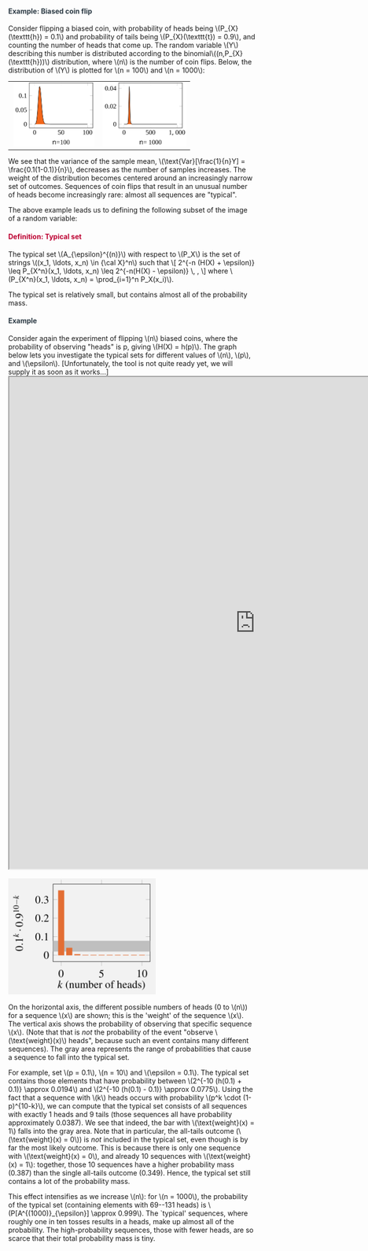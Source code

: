 <div class="content-box pad-box-mini border border-trbl border-round">
<h4 style="color: #2d3b45;"><strong>Example: Biased coin flip</strong></h4>
Consider flipping a biased coin, with probability of heads being \(P_{X}(\texttt{h}) = 0.1\) and probability of tails being \(P_{X}(\texttt{t}) = 0.9\), and counting the number of heads that come up. The random variable \(Y\) describing this number is distributed according to the binomial\((n,P_{X}(\texttt{h}))\) distribution, where \(n\) is the number of coin flips. Below, the distribution of \(Y\) is plotted for \(n = 100\) and \(n = 1000\):
<table style="border-collapse: collapse; width: 100%;">
<tbody>
<tr>
<td style="width: 50%;" align="center"><img src="/docs/public/img/208705?verifier=7m1Ctnn7SKMzvUuTh6uBQ6U6xJKMYZICMymCmtSQ" alt="100 samples" width="166" height="130" data-api-endpoint="https://canvas.uva.nl/api/v1/courses/2205/files/208705" data-api-returntype="File"></td>
<td style="width: 50%;" align="center"><img src="/docs/public/img/208704?verifier=hz19gUOs0kB0C3teGKQXOeFyh9XGbWvsuXlWq5Zz" alt="1000 samples" width="171" height="130" data-api-endpoint="https://canvas.uva.nl/api/v1/courses/2205/files/208704" data-api-returntype="File"></td>
</tr>
</tbody>
</table>
We see that the variance of the sample mean, \(\text{Var}[\frac{1}{n}Y] = \frac{0.1(1-0.1)}{n}\), decreases as the number of samples increases. The weight of the distribution becomes centered around an increasingly narrow set of outcomes. Sequences of coin flips that result in an unusual number of heads become increasingly rare: almost all sequences are "typical".</div>
<p>The above example leads us to defining the following subset of the image of a random variable:</p>
<div class="content-box pad-box-mini border border-trbl border-round">
<h4 style="color: #bc0031;"><strong>Definition: Typical set</strong></h4>
The typical set \(A_{\epsilon}^{(n)}\) with respect to \(P_X\) is the set of strings \((x_1, \ldots, x_n) \in {\cal X}^n\) such that \[ 2^{-n (H(X) + \epsilon)} \leq P_{X^n}(x_1, \ldots, x_n) \leq 2^{-n(H(X) - \epsilon)} \, , \] where \(P_{X^n}(x_1, \ldots, x_n) = \prod_{i=1}^n P_X(x_i)\).</div>
<p>The typical set is relatively small, but contains almost all of the probability mass.</p>
<div class="content-box pad-box-mini border border-trbl border-round">
<h4 style="color: #2d3b45;"><strong>Example</strong></h4>
Consider again the experiment of flipping \(n\) biased coins, where the probability of observing "heads" is p, giving \(H(X) = h(p)\). The graph below lets you investigate the typical sets for different values of \(n\), \(p\), and \(\epsilon\). [Unfortunately, the tool is not quite ready yet, we will supply it as soon as it works...] <iframe src="https://esc.fnwi.uva.nl/blend/information-theory/interactive-graphs/typical-sets-A.htm" width="1000" height="1000"></iframe>
<p><img src="/docs/public/img/577832?verifier=paiYArOSowcY48W8wdvCAPZIZffOPVgM4pm2qouA" alt="CoinTosses.png" width="300" height="236" data-api-endpoint="https://canvas.uva.nl/api/v1/courses/2205/files/577832" data-api-returntype="File"></p>
<p>On the horizontal axis, the different possible numbers of heads (0 to \(n\)) for a sequence \(x\) are shown; this is the 'weight' of the sequence \(x\). The vertical axis shows the probability of observing that specific sequence \(x\). (Note that that is <em>not</em> the probability of the event "observe \(\text{weight}(x)\) heads", because such an event contains many different sequences). The gray area represents the range of probabilities that cause a sequence to fall into the typical set.</p>
<p>For example, set \(p = 0.1\), \(n = 10\) and \(\epsilon = 0.1\). The typical set contains those elements that have probability between \(2^{-10 (h(0.1) + 0.1)} \approx 0.0194\) and \(2^{-10 (h(0.1) - 0.1)} \approx 0.0775\). Using the fact that a sequence with \(k\) heads occurs with probability \(p^k \cdot (1-p)^{10-k}\), we can compute that the typical set consists of all sequences with exactly 1 heads and 9 tails (those sequences all have probability approximately 0.0387). We see that indeed, the bar with \(\text{weight}(x) = 1\) falls into the gray area. Note that in particular, the all-tails outcome (\(\text{weight}(x) = 0\)) is <i>not</i> included in the typical set, even though is by far the most likely outcome. This is because there is only one sequence with \(\text{weight}(x) = 0\), and already 10 sequences with \(\text{weight}(x) = 1\): together, those 10 sequences have a higher probability mass (0.387) than the single all-tails outcome (0.349). Hence, the typical set still contains a lot of the probability mass.</p>
<p>This effect intensifies as we increase \(n\): for \(n = 1000\), the probability of the typical set (containing elements with 69--131 heads) is \(P[A^{(1000)}_{\epsilon}] \approx 0.999\). The `typical' sequences, where roughly one in ten tosses results in a heads, make up almost all of the probability. The high-probability sequences, those with fewer heads, are so scarce that their total probability mass is tiny.</p>
</div>
